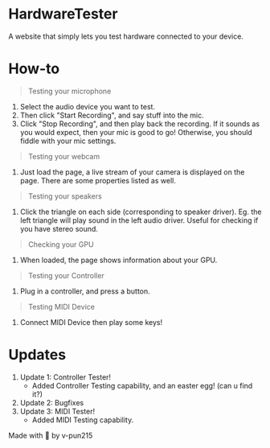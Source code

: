 # HardwareTester
A website that simply lets you test hardware connected to your device.

# How-to
> Testing your microphone
1. Select the audio device you want to test.
2. Then click "Start Recording", and say stuff into the mic.
3. Click "Stop Recording", and then play back the recording. If it sounds as you would expect, then your mic is good to go! Otherwise, you should fiddle with your mic settings.
> Testing your webcam
1. Just load the page, a live stream of your camera is displayed on the page. There are some properties listed as well.
> Testing your speakers
1. Click the triangle on each side (corresponding to speaker driver). Eg. the left triangle will play sound in the left audio driver. Useful for checking if you have stereo sound.
> Checking your GPU
1. When loaded, the page shows information about your GPU.
> Testing your Controller
1. Plug in a controller, and press a button.
> Testing MIDI Device
1. Connect MIDI Device then play some keys!

# Updates
1. Update 1: Controller Tester!
   - Added Controller Testing capability, and an easter egg! (can u find it?)
2. Update 2: Bugfixes
3. Update 3: MIDI Tester!
   - Added MIDI Testing capability.



Made with 💚 by v-pun215
